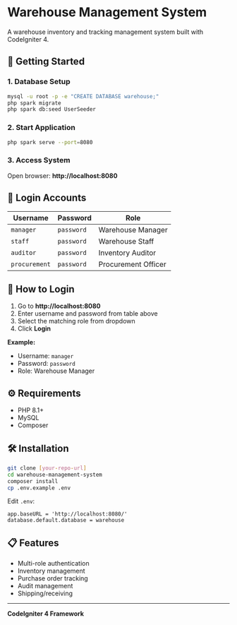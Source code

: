 # Warehouse Management System

A warehouse inventory and tracking management system built with CodeIgniter 4.

## 🚀 Getting Started

### 1. Database Setup
```bash
mysql -u root -p -e "CREATE DATABASE warehouse;"
php spark migrate
php spark db:seed UserSeeder
```

### 2. Start Application
```bash
php spark serve --port=8080
```

### 3. Access System
Open browser: **http://localhost:8080**

## 🔑 Login Accounts

| Username | Password | Role |
|----------|----------|------|
| `manager` | `password` | Warehouse Manager |
| `staff` | `password` | Warehouse Staff |
| `auditor` | `password` | Inventory Auditor |
| `procurement` | `password` | Procurement Officer |

## 📝 How to Login

1. Go to **http://localhost:8080**
2. Enter username and password from table above
3. Select the matching role from dropdown
4. Click **Login**

**Example:**
- Username: `manager`
- Password: `password`
- Role: Warehouse Manager

## ⚙️ Requirements

- PHP 8.1+
- MySQL
- Composer

## 🛠️ Installation

```bash
git clone [your-repo-url]
cd warehouse-management-system
composer install
cp .env.example .env
```

Edit `.env`:
```
app.baseURL = 'http://localhost:8080/'
database.default.database = warehouse
```

## 📋 Features

- Multi-role authentication
- Inventory management
- Purchase order tracking
- Audit management
- Shipping/receiving

---

**CodeIgniter 4 Framework**
